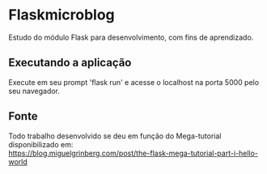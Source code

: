 # Flaskmicroblog
Estudo do módulo Flask para desenvolvimento, com fins de aprendizado.

## Executando a aplicação
Execute em seu prompt 'flask run' e acesse o localhost na porta 5000 pelo seu navegador.

## Fonte
Todo trabalho desenvolvido se deu em função do Mega-tutorial disponibilizado em:<br>
https://blog.miguelgrinberg.com/post/the-flask-mega-tutorial-part-i-hello-world
